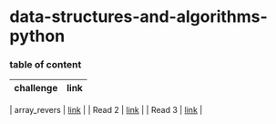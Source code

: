 # data-structures-and-algorithms-python


### table of content


| challenge | link |
| -----------  | ------    |

| array_revers        | [link](https://github.com/majdalkilany/data-structures-and-algorithms-python/tree/master/data-structures-and-algorithms-python/data_structures_and_algorithms/challenges/array_reverse)  |
| Read 2         | [link]()  |
| Read 3         | [link]()  |
